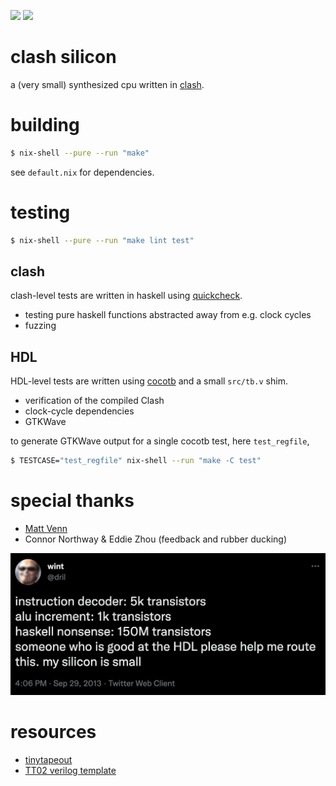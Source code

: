 ![](../../workflows/gds/badge.svg) ![](../../workflows/test/badge.svg)

# clash silicon

a (very small) synthesized cpu written in [clash](https://clash-lang.org/).

# building

```sh
$ nix-shell --pure --run "make"
```

see `default.nix` for dependencies.

# testing

```sh
$ nix-shell --pure --run "make lint test"
```

## clash
clash-level tests are written in haskell using [quickcheck](https://hackage.haskell.org/package/QuickCheck).
- testing pure haskell functions abstracted away from e.g. clock cycles
- fuzzing

## HDL
HDL-level tests are written using [cocotb](https://www.cocotb.org/) and a small `src/tb.v` shim.
- verification of the compiled Clash
- clock-cycle dependencies
- GTKWave

to generate GTKWave output for a single cocotb test, here `test_regfile`,

```sh
$ TESTCASE="test_regfile" nix-shell --run "make -C test"
```

# special thanks

- [Matt Venn](https://mattvenn.net/)
- Connor Northway & Eddie Zhou (feedback and rubber ducking)

![](test/dril.png)

# resources

- [tinytapeout](https://tinytapeout.com/)
- [TT02 verilog template](https://github.com/TinyTapeout/tt02-verilog-demo)
